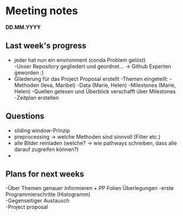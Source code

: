 # Meeting notes
**DD.MM.YYYY**
## Last week's progress
- jeder hat nun ein environment (conda Problem gelöst)         
-Unser Repository gegliedert und geordnet... -> Github Experten geworden :)  
- Gliederung für das Project Proposal erstellt
-Themen eingeteilt: 
            -Methoden   (Ieva, Maribel)
            -Data       (Marie, Helen)
            -Milestones (Marie, Helen)
 -Quellen gelesen und Überblick verschafft über Milestones  
 -Zeitplan erstellen   
 
 
## Questions
- sliding window-Prinzip  
- preprocessing -> welche Methoden sind sinnvoll (Filter etc.)  
- alle Bilder reinladen (welche? -> wie pathways schreiben, dass alle darauf zugreifen können?)  
-

## Plans for next weeks
-Über Themen genauer informieren  + PP Folien Überlegungen
-erste Programmierschritte (Histogramm)  
-Gegenseitiger Austausch  
-Project proposal  

     
      
      
